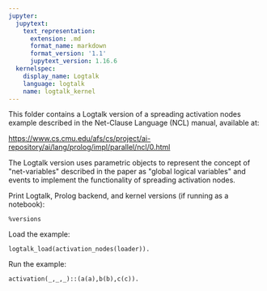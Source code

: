 ```yaml
---
jupyter:
  jupytext:
    text_representation:
      extension: .md
      format_name: markdown
      format_version: '1.1'
      jupytext_version: 1.16.6
  kernelspec:
    display_name: Logtalk
    language: logtalk
    name: logtalk_kernel
---
```


<!--
________________________________________________________________________

This file is part of Logtalk <https://logtalk.org/>  
SPDX-FileCopyrightText: 1998-2025 Paulo Moura <pmoura@logtalk.org>  
SPDX-License-Identifier: Apache-2.0

Licensed under the Apache License, Version 2.0 (the "License");
you may not use this file except in compliance with the License.
You may obtain a copy of the License at

    http://www.apache.org/licenses/LICENSE-2.0

Unless required by applicable law or agreed to in writing, software
distributed under the License is distributed on an "AS IS" BASIS,
WITHOUT WARRANTIES OR CONDITIONS OF ANY KIND, either express or implied.
See the License for the specific language governing permissions and
limitations under the License.
________________________________________________________________________
-->

This folder contains a Logtalk version of a spreading activation nodes
example described in the Net-Clause Language (NCL) manual, available at:

https://www.cs.cmu.edu/afs/cs/project/ai-repository/ai/lang/prolog/impl/parallel/ncl/0.html

The Logtalk version uses parametric objects to represent the concept of
"net-variables" described in the paper as "global logical variables" and
events to implement the functionality of spreading activation nodes.

Print Logtalk, Prolog backend, and kernel versions (if running as a notebook):

```logtalk
%versions
```

Load the example:

```logtalk
logtalk_load(activation_nodes(loader)).
```

Run the example:

```logtalk
activation(_,_,_)::(a(a),b(b),c(c)).
```

<!--
T = 0
  a-_R2-_R1
T = 1
T = 0
  a-b-c

true.
-->
